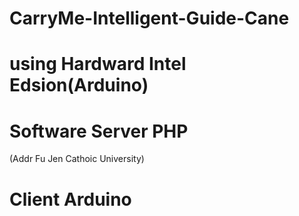# CarryMe-Intelligent-Guide-Cane
# using Hardward Intel Edsion(Arduino)
# Software 	Server PHP
 (Addr Fu Jen Cathoic University)
#			Client Arduino